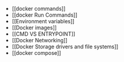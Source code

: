 - [[docker commands]]
- [[docker Run Commands]]
- [[Environment variables]]
- [[Docker images]]
- [[CMD VS ENTRYPOINT]]
- [[Docker Networking]]
- [[Docker Storage drivers and file systems]]
- [[docker compose]]
